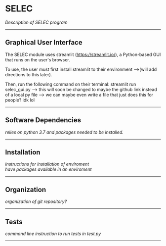 # SELEC
*Description of SELEC program*

-----
## Graphical User Interface

The SELEC module uses streamlit (https://streamlit.io/), a Python-based GUI that runs on the user's browser. 

To use, the user must first install streamlit to their environment 
-->(will add directions to this later).

Then, run the following command on their terminal: streamlit run selec_gui.py
--> this will soon be changed to maybe the github link instead of a local py file
--> we can maybe even write a file that just does this for people? idk lol

-----
## Software Dependencies
*relies on python 3.7 and packages needed to be installed.* <br>

-----
## Installation
*instructions for installation of enviroment* <br>
*have packages available in an enviroment*

-----
## Organization
*organization of git repository?*

-----
## Tests
*command line instruction to run tests in test.py*

-----